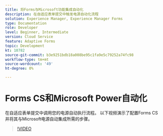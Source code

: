 ```yaml
---
title: 将Forms与Microsoft功能集成自动化
description: 在自适应表单提交中触发电源自动化流程
solution: Experience Manager, Experience Manager Forms
type: Documentation
role: Developer
level: Beginner, Intermediate
version: Cloud Service
feature: Adaptive Forms
topic: Development
kt: 10782
source-git-commit: b3e9251bdb18a008be95c1fa9e5c79252a74fc98
workflow-type: tm+mt
source-wordcount: '49'
ht-degree: 0%

---
```


# Forms CS和Microsoft Power自动化

在自适应表单提交中调用您的电源自动执行流程。 以下视频演示了配置Forms CS并将其与Microsoft电源自动集成所需的步骤。

>[!VIDEO](https://video.tv.adobe.com/v/345675?quality=12&learn=on)
